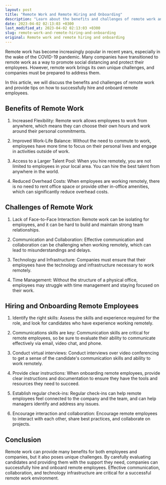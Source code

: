 ```yaml
---
layout: post
title: "Remote Work and Remote Hiring and Onboarding"
description: "Learn about the benefits and challenges of remote work and how to successfully hire and onboard remote employees."
date: 2023-04-02 02:13:03 +0300
last_modified_at: 2023-04-02 02:13:03 +0300
slug: remote-work-and-remote-hiring-and-onboarding
original: Remote work and remote hiring and onboarding
---
```


Remote work has become increasingly popular in recent years, especially in the wake of the COVID-19 pandemic. Many companies have transitioned to remote work as a way to promote social distancing and protect their employees. However, remote work brings its own unique challenges, and companies must be prepared to address them.

In this article, we will discuss the benefits and challenges of remote work and provide tips on how to successfully hire and onboard remote employees.

## Benefits of Remote Work

1. Increased Flexibility: Remote work allows employees to work from anywhere, which means they can choose their own hours and work around their personal commitments.

2. Improved Work-Life Balance: Without the need to commute to work, employees have more time to focus on their personal lives and engage in activities outside of work.

3. Access to a Larger Talent Pool: When you hire remotely, you are not limited to employees in your local area. You can hire the best talent from anywhere in the world.

4. Reduced Overhead Costs: When employees are working remotely, there is no need to rent office space or provide other in-office amenities, which can significantly reduce overhead costs.

## Challenges of Remote Work

1. Lack of Face-to-Face Interaction: Remote work can be isolating for employees, and it can be hard to build and maintain strong team relationships.

2. Communication and Collaboration: Effective communication and collaboration can be challenging when working remotely, which can lead to misunderstandings and delays.

3. Technology and Infrastructure: Companies must ensure that their employees have the technology and infrastructure necessary to work remotely.

4. Time Management: Without the structure of a physical office, employees may struggle with time management and staying focused on their work.

## Hiring and Onboarding Remote Employees

1. Identify the right skills: Assess the skills and experience required for the role, and look for candidates who have experience working remotely.

2. Communications skills are key: Communication skills are critical for remote employees, so be sure to evaluate their ability to communicate effectively via email, video chat, and phone.

3. Conduct virtual interviews: Conduct interviews over video conferencing to get a sense of the candidate's communication skills and ability to work remotely.

4. Provide clear instructions: When onboarding remote employees, provide clear instructions and documentation to ensure they have the tools and resources they need to succeed.

5. Establish regular check-ins: Regular check-ins can help remote employees feel connected to the company and the team, and can help managers identify and address any issues.

6. Encourage interaction and collaboration: Encourage remote employees to interact with each other, share best practices, and collaborate on projects.

## Conclusion

Remote work can provide many benefits for both employees and companies, but it also poses unique challenges. By carefully evaluating candidates and providing them with the support they need, companies can successfully hire and onboard remote employees. Effective communication, collaboration, and technology infrastructure are critical for a successful remote work environment.